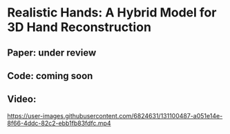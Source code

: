 # Realistic Hands: A Hybrid Model for 3D Hand Reconstruction

## Paper: under review

## Code: coming soon

## Video:

https://user-images.githubusercontent.com/6824631/131100487-a051e14e-8f66-4ddc-82c2-ebb1fb83fdfc.mp4


